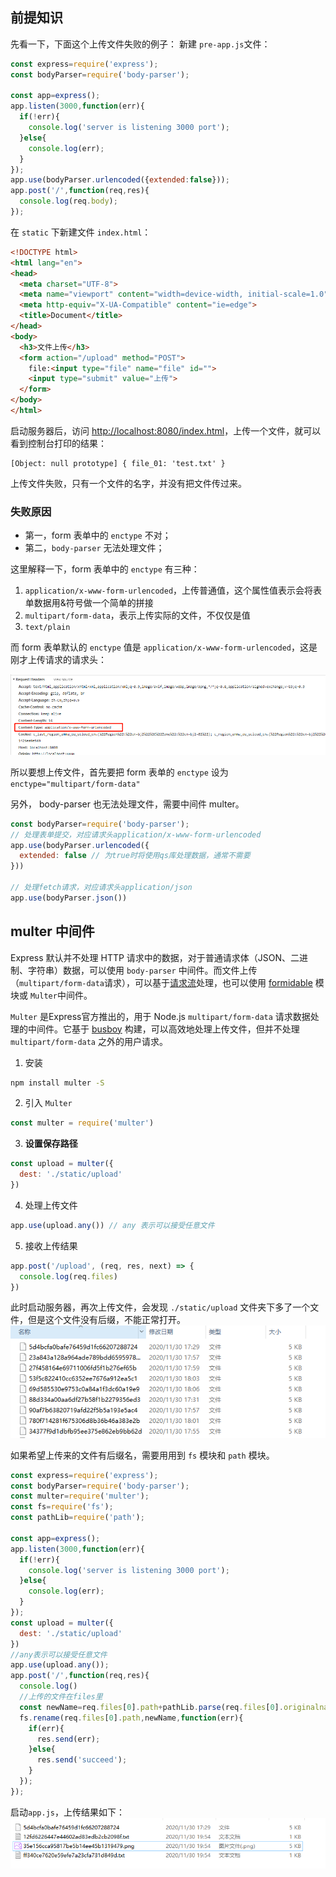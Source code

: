 

## 前提知识
先看一下，下面这个上传文件失败的例子：
新建 `pre-app.js`文件：
```javascript
const express=require('express');
const bodyParser=require('body-parser');

const app=express();
app.listen(3000,function(err){
  if(!err){
    console.log('server is listening 3000 port');
  }else{
    console.log(err);
  }
});
app.use(bodyParser.urlencoded({extended:false}));
app.post('/',function(req,res){
  console.log(req.body);
});
```
在 `static` 下新建文件 `index.html`：
```html
<!DOCTYPE html>
<html lang="en">
<head>
  <meta charset="UTF-8">
  <meta name="viewport" content="width=device-width, initial-scale=1.0">
  <meta http-equiv="X-UA-Compatible" content="ie=edge">
  <title>Document</title>
</head>
<body>
  <h3>文件上传</h3>
  <form action="/upload" method="POST">
    file:<input type="file" name="file" id="">
    <input type="submit" value="上传">
  </form>
</body>
</html>
```

启动服务器后，访问 [http://localhost:8080/index.html](http://localhost:8080/index.html)，上传一个文件，就可以看到控制台打印的结果：

```
[Object: null prototype] { file_01: 'test.txt' }
```
上传文件失败，只有一个文件的名字，并没有把文件传过来。

### 失败原因
- 第一，form 表单中的 `enctype` 不对；
- 第二，`body-parser` 无法处理文件；


这里解释一下，form 表单中的 `enctype` 有三种：
1. `application/x-www-form-urlencoded`，上传普通值，这个属性值表示会将表单数据用&符号做一个简单的拼接
2. `multipart/form-data`，表示上传实际的文件，不仅仅是值
3. `text/plain`

而 form 表单默认的 `enctype` 值是 `application/x-www-form-urlencoded`，这是刚才上传请求的请求头：

![](./static/images/upload-req.png)

所以要想上传文件，首先要把 form 表单的 `enctype` 设为 ` enctype="multipart/form-data"`

另外， body-parser 也无法处理文件，需要中间件 multer。

```javascript
const bodyParser=require('body-parser');
// 处理表单提交，对应请求头application/x-www-form-urlencoded
app.use(bodyParser.urlencoded({
  extended: false // 为true时将使用qs库处理数据，通常不需要
}))

// 处理fetch请求，对应请求头application/json
app.use(bodyParser.json())
```

## multer 中间件
Express 默认并不处理 HTTP 请求中的数据，对于普通请求体（JSON、二进制、字符串）数据，可以使用 `body-parser` 中间件。而文件上传（`multipart/form-data`请求），可以基于[请求流](https://itbilu.com/nodejs/core/VkK5RCoXW.html)处理，也可以使用 [formidable](https://itbilu.com/nodejs/npm/41vWPhuEb.html) 模块或 `Multer`中间件。

`Multer` 是Express官方推出的，用于 Node.js `multipart/form-data` 请求数据处理的中间件。它基于 [busboy](https://github.com/mscdex/busboy) 构建，可以高效地处理上传文件，但并不处理 `multipart/form-data` 之外的用户请求。

1. 安装
```bash
npm install multer -S
```
2. 引入 `Multer`
```javascript
const multer = require('multer')
```
3. **设置保存路径**
```javascript
const upload = multer({
  dest: './static/upload'
})
```
4. 处理上传文件
```javascript
app.use(upload.any()) // any 表示可以接受任意文件
```   
5. 接收上传结果
```javascript
app.post('/upload', (req, res, next) => {
  console.log(req.files)
})
```

此时启动服务器，再次上传文件，会发现 `./static/upload` 文件夹下多了一个文件，但是这个文件没有后缀，不能正常打开。
![](./static/images/file-uploaded-noTail.png)

如果希望上传来的文件有后缀名，需要用用到 `fs` 模块和 `path` 模块。
```javascript
const express=require('express');
const bodyParser=require('body-parser');
const multer=require('multer');
const fs=require('fs');
const pathLib=require('path');

const app=express();
app.listen(3000,function(err){
  if(!err){
    console.log('server is listening 3000 port');
  }else{
    console.log(err);
  }
});
const upload = multer({
  dest: './static/upload'
})
//any表示可以接受任意文件
app.use(upload.any());
app.post('/',function(req,res){
  console.log()
  //上传的文件在files里
  const newName=req.files[0].path+pathLib.parse(req.files[0].originalname).ext;
  fs.rename(req.files[0].path,newName,function(err){
    if(err){
      res.send(err);
    }else{
      res.send('succeed');
    }
  });
});
```
启动`app.js`，上传结果如下：
![](./static/images/file-uploaded-withTail.png)










